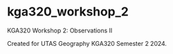 # kga320_workshop_2
 KGA320 Workshop 2: Observations II

Created for UTAS Geography KGA320 Semester 2 2024.
